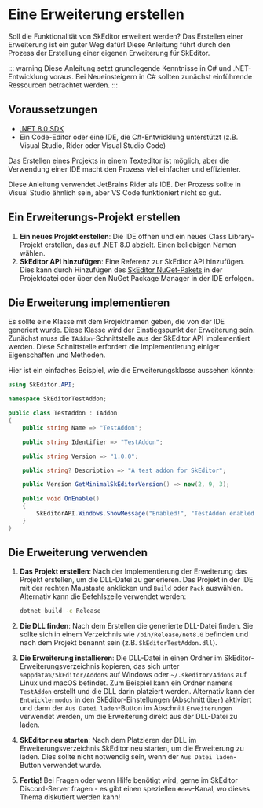 ﻿---
prev:
   text: 'Erweiterungen - Analyzer'
   link: '/de-DE/addons/analyzer'
next: 
   text: 'Mitwirken - Übersicht'
   link: '/de-DE/contributing/overview'
---

# Eine Erweiterung erstellen

Soll die Funktionalität von SkEditor erweitert werden? Das Erstellen einer Erweiterung ist ein guter Weg dafür! Diese Anleitung führt durch den Prozess der Erstellung einer eigenen Erweiterung für SkEditor.

::: warning
Diese Anleitung setzt grundlegende Kenntnisse in C# und .NET-Entwicklung voraus.
Bei Neueinsteigern in C# sollten zunächst einführende Ressourcen betrachtet werden.
:::

## Voraussetzungen

- [.NET 8.0 SDK](https://dotnet.microsoft.com/en-us/download/dotnet/8.0)
- Ein Code-Editor oder eine IDE, die C#-Entwicklung unterstützt (z.B. Visual Studio, Rider oder Visual Studio Code)

Das Erstellen eines Projekts in einem Texteditor ist möglich, aber die Verwendung einer IDE macht den Prozess viel einfacher und effizienter.

Diese Anleitung verwendet JetBrains Rider als IDE. Der Prozess sollte in Visual Studio ähnlich sein, aber VS Code funktioniert nicht so gut.

## Ein Erweiterungs-Projekt erstellen

1. **Ein neues Projekt erstellen**: Die IDE öffnen und ein neues Class Library-Projekt erstellen, das auf .NET 8.0 abzielt. Einen beliebigen Namen wählen.
2. **SkEditor API hinzufügen**: Eine Referenz zur SkEditor API hinzufügen. Dies kann durch Hinzufügen des [SkEditor NuGet-Pakets](https://www.nuget.org/packages/SkEditor/) in der Projektdatei oder über den NuGet Package Manager in der IDE erfolgen.

## Die Erweiterung implementieren

Es sollte eine Klasse mit dem Projektnamen geben, die von der IDE generiert wurde. Diese Klasse wird der Einstiegspunkt der Erweiterung sein.
Zunächst muss die `IAddon`-Schnittstelle aus der SkEditor API implementiert werden. Diese Schnittstelle erfordert die Implementierung einiger Eigenschaften und Methoden.

Hier ist ein einfaches Beispiel, wie die Erweiterungsklasse aussehen könnte:

```csharp
using SkEditor.API;

namespace SkEditorTestAddon;

public class TestAddon : IAddon
{
    public string Name => "TestAddon";

    public string Identifier => "TestAddon";

    public string Version => "1.0.0";

    public string? Description => "A test addon for SkEditor";

    public Version GetMinimalSkEditorVersion() => new(2, 9, 3);

    public void OnEnable()
    {
        SkEditorAPI.Windows.ShowMessage("Enabled!", "TestAddon enabled!");
    }
}
```

## Die Erweiterung verwenden

1. **Das Projekt erstellen**: Nach der Implementierung der Erweiterung das Projekt erstellen, um die DLL-Datei zu generieren.
   Das Projekt in der IDE mit der rechten Maustaste anklicken und `Build` oder `Pack` auswählen. Alternativ kann die Befehlszeile verwendet werden:

    ```bash
    dotnet build -c Release
    ```

2. **Die DLL finden**: Nach dem Erstellen die generierte DLL-Datei finden. Sie sollte sich in einem Verzeichnis wie `/bin/Release/net8.0` befinden und nach dem Projekt benannt sein (z.B. `SkEditorTestAddon.dll`).
3. **Die Erweiterung installieren**: Die DLL-Datei in einen Ordner im SkEditor-Erweiterungsverzeichnis kopieren, das sich unter `%appdata%/SkEditor/Addons` auf Windows oder `~/.skeditor/Addons` auf Linux und macOS befindet.
   Zum Beispiel kann ein Ordner namens `TestAddon` erstellt und die DLL darin platziert werden. Alternativ kann der `Entwicklermodus` in den SkEditor-Einstellungen (Abschnitt `Über`) aktiviert und dann der `Aus Datei laden`-Button im Abschnitt `Erweiterungen` verwendet werden, um die Erweiterung direkt aus der DLL-Datei zu laden.
4. **SkEditor neu starten**: Nach dem Platzieren der DLL im Erweiterungsverzeichnis SkEditor neu starten, um die Erweiterung zu laden. Dies sollte nicht notwendig sein, wenn der `Aus Datei laden`-Button verwendet wurde.
5. **Fertig!** Bei Fragen oder wenn Hilfe benötigt wird, gerne im SkEditor Discord-Server fragen - es gibt einen speziellen `#dev`-Kanal, wo dieses Thema diskutiert werden kann!
